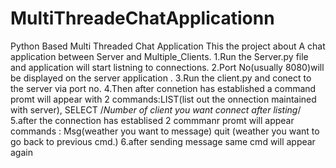 # MultiThreadeChatApplicationn
Python Based Multi Threaded Chat Application
This the project about A chat application between Server and Multiple_Clients.
1.Run the Server.py file and application will start listning to connections.
2.Port No(usually 8080)will be displayed on the server application .
3.Run the client.py and conect to the server via port no.
4.Then after connetion has established a command promt will appear
   with 2 commands:LIST(list out the onnection maintained with server),
		   SELECT /*Number of client you want connect after listing*/
5.after the connection has establised 2 commmanr promt will appear 
	commands : Msg(weather you want to message)
		   quit (weather you want to go back to previous cmd.)
6.after sending message same cmd will appear again

